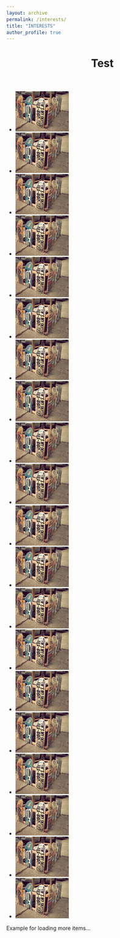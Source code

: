 ```yaml
---
layout: archive
permalink: /interests/
title: "INTERESTS"
author_profile: true
---
```


<html lang="en">
    <head>
		<meta charset="UTF-8"/>
        <meta http-equiv="X-UA-Compatible" content="IE=edge,chrome=1"> 
		<meta name="viewport" content="width=device-width, initial-scale=1.0"> 
        <!-- <title>Gamma Gallery - A Responsive Image Gallery Experiment</title> -->
        <meta name="description" content="Gamma Gallery - A Responsive Image Gallery Experiment"/>
        <meta name="keywords" content="html5, responsive, image gallery, masonry, picture, images, sizes, fluid, history api, visibility api"/>
        <meta name="author" content="Codrops"/>
        <link rel="shortcut icon" href="../favicon.ico"> 
        <link rel="stylesheet" type="text/css" href="css/style.css"/>
		<script src="js/modernizr.custom.70736.js"></script>
		<noscript><link rel="stylesheet" type="text/css" href="css/noJS.css"/></noscript>
		<!--[if lte IE 7]><style>.main{display:none;} .support-note .note-ie{display:block;}</style><![endif]-->
    </head>
    <body>
        <div class="container">		
			<!-- Codrops top bar -->
            <!-- <div class="codrops-top clearfix">
                <a href="http://tympanus.net/Tutorials/HeadingSets/">
                    <strong>&laquo; Previous Demo: </strong>Heading Set Styling
                </a>
                <span class="right">
                	<a href="http://www.idleformat.com/">Images by Idleformat</a>
                    <a href="http://tympanus.net/codrops/?p=11836">
                        <strong>Back to the Codrops Article</strong>
                    </a>
                </span>
            </div> --><!--/ Codrops top bar -->		
			<div class="main">
				<header class="clearfix">				
					<h1>Test</h1>				
				</header>		
				<div class="gamma-container gamma-loading" id="gamma-container">
					<ul class="gamma-gallery">
						<li>
							<div data-alt="img03" data-description="<h3>Sky high</h3>" data-max-width="1800" data-max-height="1350">
								<div data-src="images/xxxlarge/3.jpg" data-min-width="1300"></div>
								<div data-src="images/xxlarge/3.jpg" data-min-width="1000"></div>
								<div data-src="images/xlarge/3.jpg" data-min-width="700"></div>
								<div data-src="images/large/3.jpg" data-min-width="300"></div>
								<div data-src="images/medium/3.jpg" data-min-width="200"></div>
								<div data-src="images/small/3.jpg" data-min-width="140"></div>
								<div data-src="images/xsmall/3.jpg"></div>
								<noscript>
									<img src="images/xsmall/3.jpg" alt="img03"/>
								</noscript>
							</div>
						</li>
						<li>
							<div data-alt="img03" data-description="<h3>Sky high</h3>" data-max-width="1800" data-max-height="1350">
								<div data-src="images/xxxlarge/3.jpg" data-min-width="1300"></div>
								<div data-src="images/xxlarge/3.jpg" data-min-width="1000"></div>
								<div data-src="images/xlarge/3.jpg" data-min-width="700"></div>
								<div data-src="images/large/3.jpg" data-min-width="300"></div>
								<div data-src="images/medium/3.jpg" data-min-width="200"></div>
								<div data-src="images/small/3.jpg" data-min-width="140"></div>
								<div data-src="images/xsmall/3.jpg"></div>
								<noscript>
									<img src="images/xsmall/3.jpg" alt="img03"/>
								</noscript>
							</div>
						</li>
						<li>
							<div data-alt="img03" data-description="<h3>Sky high</h3>" data-max-width="1800" data-max-height="1350">
								<div data-src="images/xxxlarge/3.jpg" data-min-width="1300"></div>
								<div data-src="images/xxlarge/3.jpg" data-min-width="1000"></div>
								<div data-src="images/xlarge/3.jpg" data-min-width="700"></div>
								<div data-src="images/large/3.jpg" data-min-width="300"></div>
								<div data-src="images/medium/3.jpg" data-min-width="200"></div>
								<div data-src="images/small/3.jpg" data-min-width="140"></div>
								<div data-src="images/xsmall/3.jpg"></div>
								<noscript>
									<img src="images/xsmall/3.jpg" alt="img03"/>
								</noscript>
							</div>
						</li>
						<li>
							<div data-alt="img03" data-description="<h3>Sky high</h3>" data-max-width="1800" data-max-height="1350">
								<div data-src="images/xxxlarge/3.jpg" data-min-width="1300"></div>
								<div data-src="images/xxlarge/3.jpg" data-min-width="1000"></div>
								<div data-src="images/xlarge/3.jpg" data-min-width="700"></div>
								<div data-src="images/large/3.jpg" data-min-width="300"></div>
								<div data-src="images/medium/3.jpg" data-min-width="200"></div>
								<div data-src="images/small/3.jpg" data-min-width="140"></div>
								<div data-src="images/xsmall/3.jpg"></div>
								<noscript>
									<img src="images/xsmall/3.jpg" alt="img03"/>
								</noscript>
							</div>
						</li>
						<li>
							<div data-alt="img03" data-description="<h3>Sky high</h3>" data-max-width="1800" data-max-height="1350">
								<div data-src="images/xxxlarge/3.jpg" data-min-width="1300"></div>
								<div data-src="images/xxlarge/3.jpg" data-min-width="1000"></div>
								<div data-src="images/xlarge/3.jpg" data-min-width="700"></div>
								<div data-src="images/large/3.jpg" data-min-width="300"></div>
								<div data-src="images/medium/3.jpg" data-min-width="200"></div>
								<div data-src="images/small/3.jpg" data-min-width="140"></div>
								<div data-src="images/xsmall/3.jpg"></div>
								<noscript>
									<img src="images/xsmall/3.jpg" alt="img03"/>
								</noscript>
							</div>
						</li>
						<li>
							<div data-alt="img03" data-description="<h3>Sky high</h3>" data-max-width="1800" data-max-height="1350">
								<div data-src="images/xxxlarge/3.jpg" data-min-width="1300"></div>
								<div data-src="images/xxlarge/3.jpg" data-min-width="1000"></div>
								<div data-src="images/xlarge/3.jpg" data-min-width="700"></div>
								<div data-src="images/large/3.jpg" data-min-width="300"></div>
								<div data-src="images/medium/3.jpg" data-min-width="200"></div>
								<div data-src="images/small/3.jpg" data-min-width="140"></div>
								<div data-src="images/xsmall/3.jpg"></div>
								<noscript>
									<img src="images/xsmall/3.jpg" alt="img03"/>
								</noscript>
							</div>
						</li>
						<li>
							<div data-alt="img03" data-description="<h3>Sky high</h3>" data-max-width="1800" data-max-height="1350">
								<div data-src="images/xxxlarge/3.jpg" data-min-width="1300"></div>
								<div data-src="images/xxlarge/3.jpg" data-min-width="1000"></div>
								<div data-src="images/xlarge/3.jpg" data-min-width="700"></div>
								<div data-src="images/large/3.jpg" data-min-width="300"></div>
								<div data-src="images/medium/3.jpg" data-min-width="200"></div>
								<div data-src="images/small/3.jpg" data-min-width="140"></div>
								<div data-src="images/xsmall/3.jpg"></div>
								<noscript>
									<img src="images/xsmall/3.jpg" alt="img03"/>
								</noscript>
							</div>
						</li>
						<li>
							<div data-alt="img03" data-description="<h3>Sky high</h3>" data-max-width="1800" data-max-height="1350">
								<div data-src="images/xxxlarge/3.jpg" data-min-width="1300"></div>
								<div data-src="images/xxlarge/3.jpg" data-min-width="1000"></div>
								<div data-src="images/xlarge/3.jpg" data-min-width="700"></div>
								<div data-src="images/large/3.jpg" data-min-width="300"></div>
								<div data-src="images/medium/3.jpg" data-min-width="200"></div>
								<div data-src="images/small/3.jpg" data-min-width="140"></div>
								<div data-src="images/xsmall/3.jpg"></div>
								<noscript>
									<img src="images/xsmall/3.jpg" alt="img03"/>
								</noscript>
							</div>
						</li>
						<li>
							<div data-alt="img03" data-description="<h3>Sky high</h3>" data-max-width="1800" data-max-height="1350">
								<div data-src="images/xxxlarge/3.jpg" data-min-width="1300"></div>
								<div data-src="images/xxlarge/3.jpg" data-min-width="1000"></div>
								<div data-src="images/xlarge/3.jpg" data-min-width="700"></div>
								<div data-src="images/large/3.jpg" data-min-width="300"></div>
								<div data-src="images/medium/3.jpg" data-min-width="200"></div>
								<div data-src="images/small/3.jpg" data-min-width="140"></div>
								<div data-src="images/xsmall/3.jpg"></div>
								<noscript>
									<img src="images/xsmall/3.jpg" alt="img03"/>
								</noscript>
							</div>
						</li>
						<li>
							<div data-alt="img03" data-description="<h3>Sky high</h3>" data-max-width="1800" data-max-height="1350">
								<div data-src="images/xxxlarge/3.jpg" data-min-width="1300"></div>
								<div data-src="images/xxlarge/3.jpg" data-min-width="1000"></div>
								<div data-src="images/xlarge/3.jpg" data-min-width="700"></div>
								<div data-src="images/large/3.jpg" data-min-width="300"></div>
								<div data-src="images/medium/3.jpg" data-min-width="200"></div>
								<div data-src="images/small/3.jpg" data-min-width="140"></div>
								<div data-src="images/xsmall/3.jpg"></div>
								<noscript>
									<img src="images/xsmall/3.jpg" alt="img03"/>
								</noscript>
							</div>
						</li>
						<li>
							<div data-alt="img03" data-description="<h3>Sky high</h3>" data-max-width="1800" data-max-height="1350">
								<div data-src="images/xxxlarge/3.jpg" data-min-width="1300"></div>
								<div data-src="images/xxlarge/3.jpg" data-min-width="1000"></div>
								<div data-src="images/xlarge/3.jpg" data-min-width="700"></div>
								<div data-src="images/large/3.jpg" data-min-width="300"></div>
								<div data-src="images/medium/3.jpg" data-min-width="200"></div>
								<div data-src="images/small/3.jpg" data-min-width="140"></div>
								<div data-src="images/xsmall/3.jpg"></div>
								<noscript>
									<img src="images/xsmall/3.jpg" alt="img03"/>
								</noscript>
							</div>
						</li>
						<li>
							<div data-alt="img03" data-description="<h3>Sky high</h3>" data-max-width="1800" data-max-height="1350">
								<div data-src="images/xxxlarge/3.jpg" data-min-width="1300"></div>
								<div data-src="images/xxlarge/3.jpg" data-min-width="1000"></div>
								<div data-src="images/xlarge/3.jpg" data-min-width="700"></div>
								<div data-src="images/large/3.jpg" data-min-width="300"></div>
								<div data-src="images/medium/3.jpg" data-min-width="200"></div>
								<div data-src="images/small/3.jpg" data-min-width="140"></div>
								<div data-src="images/xsmall/3.jpg"></div>
								<noscript>
									<img src="images/xsmall/3.jpg" alt="img03"/>
								</noscript>
							</div>
						</li>
						<li>
							<div data-alt="img03" data-description="<h3>Sky high</h3>" data-max-width="1800" data-max-height="1350">
								<div data-src="images/xxxlarge/3.jpg" data-min-width="1300"></div>
								<div data-src="images/xxlarge/3.jpg" data-min-width="1000"></div>
								<div data-src="images/xlarge/3.jpg" data-min-width="700"></div>
								<div data-src="images/large/3.jpg" data-min-width="300"></div>
								<div data-src="images/medium/3.jpg" data-min-width="200"></div>
								<div data-src="images/small/3.jpg" data-min-width="140"></div>
								<div data-src="images/xsmall/3.jpg"></div>
								<noscript>
									<img src="images/xsmall/3.jpg" alt="img03"/>
								</noscript>
							</div>
						</li>
						<li>
							<div data-alt="img03" data-description="<h3>Sky high</h3>" data-max-width="1800" data-max-height="1350">
								<div data-src="images/xxxlarge/3.jpg" data-min-width="1300"></div>
								<div data-src="images/xxlarge/3.jpg" data-min-width="1000"></div>
								<div data-src="images/xlarge/3.jpg" data-min-width="700"></div>
								<div data-src="images/large/3.jpg" data-min-width="300"></div>
								<div data-src="images/medium/3.jpg" data-min-width="200"></div>
								<div data-src="images/small/3.jpg" data-min-width="140"></div>
								<div data-src="images/xsmall/3.jpg"></div>
								<noscript>
									<img src="images/xsmall/3.jpg" alt="img03"/>
								</noscript>
							</div>
						</li>
						<li>
							<div data-alt="img03" data-description="<h3>Sky high</h3>" data-max-width="1800" data-max-height="1350">
								<div data-src="images/xxxlarge/3.jpg" data-min-width="1300"></div>
								<div data-src="images/xxlarge/3.jpg" data-min-width="1000"></div>
								<div data-src="images/xlarge/3.jpg" data-min-width="700"></div>
								<div data-src="images/large/3.jpg" data-min-width="300"></div>
								<div data-src="images/medium/3.jpg" data-min-width="200"></div>
								<div data-src="images/small/3.jpg" data-min-width="140"></div>
								<div data-src="images/xsmall/3.jpg"></div>
								<noscript>
									<img src="images/xsmall/3.jpg" alt="img03"/>
								</noscript>
							</div>
						</li>
						<li>
							<div data-alt="img03" data-description="<h3>Sky high</h3>" data-max-width="1800" data-max-height="1350">
								<div data-src="images/xxxlarge/3.jpg" data-min-width="1300"></div>
								<div data-src="images/xxlarge/3.jpg" data-min-width="1000"></div>
								<div data-src="images/xlarge/3.jpg" data-min-width="700"></div>
								<div data-src="images/large/3.jpg" data-min-width="300"></div>
								<div data-src="images/medium/3.jpg" data-min-width="200"></div>
								<div data-src="images/small/3.jpg" data-min-width="140"></div>
								<div data-src="images/xsmall/3.jpg"></div>
								<noscript>
									<img src="images/xsmall/3.jpg" alt="img03"/>
								</noscript>
							</div>
						</li>
						<li>
							<div data-alt="img03" data-description="<h3>Sky high</h3>" data-max-width="1800" data-max-height="1350">
								<div data-src="images/xxxlarge/3.jpg" data-min-width="1300"></div>
								<div data-src="images/xxlarge/3.jpg" data-min-width="1000"></div>
								<div data-src="images/xlarge/3.jpg" data-min-width="700"></div>
								<div data-src="images/large/3.jpg" data-min-width="300"></div>
								<div data-src="images/medium/3.jpg" data-min-width="200"></div>
								<div data-src="images/small/3.jpg" data-min-width="140"></div>
								<div data-src="images/xsmall/3.jpg"></div>
								<noscript>
									<img src="images/xsmall/3.jpg" alt="img03"/>
								</noscript>
							</div>
						</li>
						<li>
							<div data-alt="img03" data-description="<h3>Sky high</h3>" data-max-width="1800" data-max-height="1350">
								<div data-src="images/xxxlarge/3.jpg" data-min-width="1300"></div>
								<div data-src="images/xxlarge/3.jpg" data-min-width="1000"></div>
								<div data-src="images/xlarge/3.jpg" data-min-width="700"></div>
								<div data-src="images/large/3.jpg" data-min-width="300"></div>
								<div data-src="images/medium/3.jpg" data-min-width="200"></div>
								<div data-src="images/small/3.jpg" data-min-width="140"></div>
								<div data-src="images/xsmall/3.jpg"></div>
								<noscript>
									<img src="images/xsmall/3.jpg" alt="img03"/>
								</noscript>
							</div>
						</li>
						<li>
							<div data-alt="img03" data-description="<h3>Sky high</h3>" data-max-width="1800" data-max-height="1350">
								<div data-src="images/xxxlarge/3.jpg" data-min-width="1300"></div>
								<div data-src="images/xxlarge/3.jpg" data-min-width="1000"></div>
								<div data-src="images/xlarge/3.jpg" data-min-width="700"></div>
								<div data-src="images/large/3.jpg" data-min-width="300"></div>
								<div data-src="images/medium/3.jpg" data-min-width="200"></div>
								<div data-src="images/small/3.jpg" data-min-width="140"></div>
								<div data-src="images/xsmall/3.jpg"></div>
								<noscript>
									<img src="images/xsmall/3.jpg" alt="img03"/>
								</noscript>
							</div>
						</li>
						<li>
							<div data-alt="img03" data-description="<h3>Sky high</h3>" data-max-width="1800" data-max-height="1350">
								<div data-src="images/xxxlarge/3.jpg" data-min-width="1300"></div>
								<div data-src="images/xxlarge/3.jpg" data-min-width="1000"></div>
								<div data-src="images/xlarge/3.jpg" data-min-width="700"></div>
								<div data-src="images/large/3.jpg" data-min-width="300"></div>
								<div data-src="images/medium/3.jpg" data-min-width="200"></div>
								<div data-src="images/small/3.jpg" data-min-width="140"></div>
								<div data-src="images/xsmall/3.jpg"></div>
								<noscript>
									<img src="images/xsmall/3.jpg" alt="img03"/>
								</noscript>
							</div>
						</li>
					</ul>
					<div class="gamma-overlay"></div>
					<div id="loadmore" class="loadmore">Example for loading more items...</div>
				</div>
			</div><!--/main-->
		</div>
		<script src="https://ajax.googleapis.com/ajax/libs/jquery/1.8.2/jquery.min.js"></script>
		<script src="js/jquery.masonry.min.js"></script>
		<script src="js/jquery.history.js"></script>
		<script src="js/js-url.min.js"></script>
		<script src="js/jquerypp.custom.js"></script>
		<script src="js/gamma.js"></script>
		<script type="text/javascript">
			
			$(function() {

				var GammaSettings = {
						// order is important!
						viewport : [ {
							width : 1200,
							columns : 5
						}, {
							width : 900,
							columns : 4
						}, {
							width : 500,
							columns : 3
						}, { 
							width : 320,
							columns : 2
						}, { 
							width : 0,
							columns : 2
						} ]
				};
				Gamma.init( GammaSettings, fncallback );
				// Example how to add more items (just a dummy):
				var page = 0,
					items = ['<li><div data-alt="img03" data-description="<h3>Sky high</h3>" data-max-width="1800" data-max-height="1350"><div data-src="images/xxxlarge/3.jpg" data-min-width="1300"></div><div data-src="images/xxlarge/3.jpg" data-min-width="1000"></div><div data-src="images/xlarge/3.jpg" data-min-width="700"></div><div data-src="images/large/3.jpg" data-min-width="300"></div><div data-src="images/medium/3.jpg" data-min-width="200"></div><div data-src="images/small/3.jpg" data-min-width="140"></div><div data-src="images/xsmall/3.jpg"></div><noscript><img src="images/xsmall/3.jpg" alt="img03"/></noscript></div></li><li><div data-alt="img03" data-description="<h3>Sky high</h3>" data-max-width="1800" data-max-height="1350"><div data-src="images/xxxlarge/3.jpg" data-min-width="1300"></div><div data-src="images/xxlarge/3.jpg" data-min-width="1000"></div><div data-src="images/xlarge/3.jpg" data-min-width="700"></div><div data-src="images/large/3.jpg" data-min-width="300"></div><div data-src="images/medium/3.jpg" data-min-width="200"></div><div data-src="images/small/3.jpg" data-min-width="140"></div><div data-src="images/xsmall/3.jpg"></div><noscript><img src="images/xsmall/3.jpg" alt="img03"/></noscript></div></li><li><div data-alt="img03" data-description="<h3>Sky high</h3>" data-max-width="1800" data-max-height="1350"><div data-src="images/xxxlarge/3.jpg" data-min-width="1300"></div><div data-src="images/xxlarge/3.jpg" data-min-width="1000"></div><div data-src="images/xlarge/3.jpg" data-min-width="700"></div><div data-src="images/large/3.jpg" data-min-width="300"></div><div data-src="images/medium/3.jpg" data-min-width="200"></div><div data-src="images/small/3.jpg" data-min-width="140"></div><div data-src="images/xsmall/3.jpg"></div><noscript><img src="images/xsmall/3.jpg" alt="img03"/></noscript></div></li><li><div data-alt="img03" data-description="<h3>Sky high</h3>" data-max-width="1800" data-max-height="1350"><div data-src="images/xxxlarge/3.jpg" data-min-width="1300"></div><div data-src="images/xxlarge/3.jpg" data-min-width="1000"></div><div data-src="images/xlarge/3.jpg" data-min-width="700"></div><div data-src="images/large/3.jpg" data-min-width="300"></div><div data-src="images/medium/3.jpg" data-min-width="200"></div><div data-src="images/small/3.jpg" data-min-width="140"></div><div data-src="images/xsmall/3.jpg"></div><noscript><img src="images/xsmall/3.jpg" alt="img03"/></noscript></div></li><li><div data-alt="img03" data-description="<h3>Sky high</h3>" data-max-width="1800" data-max-height="1350"><div data-src="images/xxxlarge/3.jpg" data-min-width="1300"></div><div data-src="images/xxlarge/3.jpg" data-min-width="1000"></div><div data-src="images/xlarge/3.jpg" data-min-width="700"></div><div data-src="images/large/3.jpg" data-min-width="300"></div><div data-src="images/medium/3.jpg" data-min-width="200"></div><div data-src="images/small/3.jpg" data-min-width="140"></div><div data-src="images/xsmall/3.jpg"></div><noscript><img src="images/xsmall/3.jpg" alt="img03"/></noscript></div></li>']

				function fncallback() {

					$( '#loadmore' ).show().on( 'click', function() {

						++page;
						var newitems = items[page-1]
						if( page <= 1 ) {
							
							Gamma.add( $( newitems ) );

						}
						if( page === 1 ) {

							$( this ).remove();

						}

					} );

				}

			});

		</script>	
	</body>
</html>




{% include group-by-array collection=site.posts field="categories" %}
{% for category in group_names %}
  {% assign posts = group_items[forloop.index0] %}
  <h2 id="{{ category | slugify }}" class="archive__subtitle">{{ category }}</h2>
  {% for post in posts %}
    {% include archive-single.html %}
  {% endfor %}
{% endfor %}
